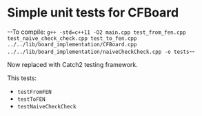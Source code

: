 # Simple unit tests for CFBoard

--To compile: `g++ -std=c++11 -O2 main.cpp test_from_fen.cpp test_naive_check_check.cpp test_to_fen.cpp ../../lib/board_implementation/CFBoard.cpp ../../lib/board_implementation/naiveCheckCheck.cpp -o tests`--

Now replaced with Catch2 testing framework.

This tests:

- `testFromFEN`
- `testToFEN`
- `testNaiveCheckCheck`
